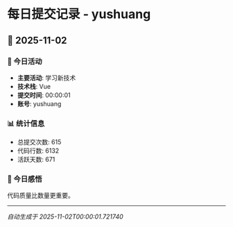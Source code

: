 # 每日提交记录 - yushuang

## 📅 2025-11-02

### 🎯 今日活动
- **主要活动**: 学习新技术
- **技术栈**: Vue
- **提交时间**: 00:00:01
- **账号**: yushuang

### 📊 统计信息
- 总提交次数: 615
- 代码行数: 6132
- 活跃天数: 671

### 💭 今日感悟
代码质量比数量更重要。

---
*自动生成于 2025-11-02T00:00:01.721740*
